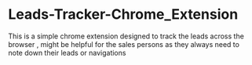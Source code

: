 # Leads-Tracker-Chrome_Extension
This is a simple chrome  extension designed to track the leads across the browser , might be helpful for the sales persons as they always need to note down their leads or navigations
